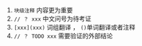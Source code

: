 1. `块级注释` 内容更为重要
2. `// ？ xxx` 中文问号为待考证
3. `[xxx](xxx)` 词组翻译 ， `()`单词翻译或者注释
4. `// ？ TODO xxx` 需要验证的外部结论
